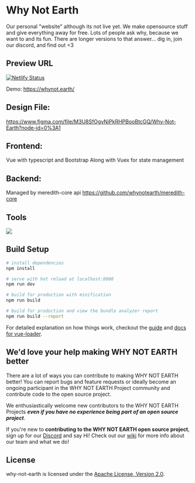 # Why Not Earth
Our personal "website" although its not live yet. We make opensource stuff and give everything away for free. Lots of people ask why, because we want to and its fun. There are longer versions to that answer... dig in, join our discord, and find out <3

## Preview URL
[![Netlify Status](https://api.netlify.com/api/v1/badges/5f974d27-23b8-4a70-89ca-b9418b6a45bf/deploy-status)](https://app.netlify.com/sites/stupefied-shirley-15d2ab/deploys)  

Demo: https://whynot.earth/

## Design File:

https://www.figma.com/file/M3U8SfOgvNiPkRHPBooBtcGQ/Why-Not-Earth?node-id=0%3A1

## Frontend:
Vue with typescript and Bootstrap
Along with Vuex for state management

## Backend:
Managed by meredith-core api https://github.com/whynotearth/meredith-core

## Tools

[<img src="https://raw.githubusercontent.com/whynotearth/shinta-mani-wild/master/src/assets/img/browserstack-logo.png">](https://browserstack.com)

## Build Setup

``` bash
# install dependencies
npm install

# serve with hot reload at localhost:8080
npm run dev

# build for production with minification
npm run build

# build for production and view the bundle analyzer report
npm run build --report
```

For detailed explanation on how things work, checkout the [guide](http://vuejs-templates.github.io/webpack/) and [docs for vue-loader](http://vuejs.github.io/vue-loader).

## We'd love your help making WHY NOT EARTH better

There are a lot of ways you can contribute to making WHY NOT EARTH better! You can report bugs and feature requests or ideally become an ongoing participant in the WHY NOT EARTH Project community and contribute code to the open source project.

We enthusiastically welcome new contributors to the WHY NOT EARTH Projects **_even if you have no experience being part of an open source project_**.  

If you're new to **contributing to the WHY NOT EARTH open source project**, sign up for our [Discord](https://discord.gg/EBpyFM3) and say Hi! Check out our [wiki](https://github.com/whynotearth/whynot.earth/wiki) for more info about our team and what we do!

## License

why-not-earth is licensed under the [Apache License, Version 2.0](LICENSE).
